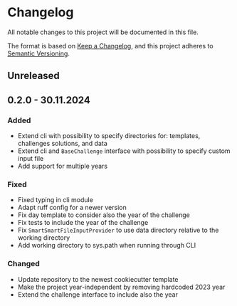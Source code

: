 # Changelog
All notable changes to this project will be documented in this file.

The format is based on [Keep a Changelog](https://keepachangelog.com/en/1.0.0/), and this project adheres to [Semantic Versioning](https://semver.org/spec/v2.0.0.html).

## Unreleased
## 0.2.0 - 30.11.2024
### Added
- Extend cli with possibility to specify directories for: templates, challenges solutions, and data
- Extend cli and `BaseChallenge` interface with possibility to specify custom input file
- Add support for multiple years

### Fixed
- Fixed typing in cli module
- Adapt ruff config for a newer version
- Fix day template to consider also the year of the challenge
- Fix tests to include the year of the challenge
- Fix `SmartSmartFileInputProvider` to use data directory relative to the working directory
- Add working directory to sys.path when running through CLI

### Changed
- Update repository to the newest cookiecutter template
- Make the project year-independent by removing hardcoded 2023 year
- Extend the challenge interface to include also the year
